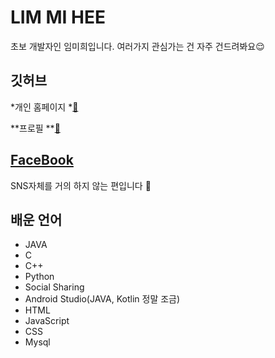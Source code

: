 # LIM MI HEE


초보 개발자인 임미희입니다. 여러가지 관심가는 건 자주 건드려봐요😌


## 깃허브
*개인 홈페이지 *[🐑](LIMMIHEE.github.io)

**프로필 **[💾](https://github.com/LIMMIHEE)


## [FaceBook](https://www.facebook.com/profile.php?id=100018210523134&ref=bookmarks)
SNS자체를 거의 하지 않는 편입니다 🙌


## 배운 언어
- JAVA
- C
- C++
- Python
- Social Sharing
- Android Studio(JAVA, Kotlin 정말 조금)
- HTML
- JavaScript 
- CSS
- Mysql 

